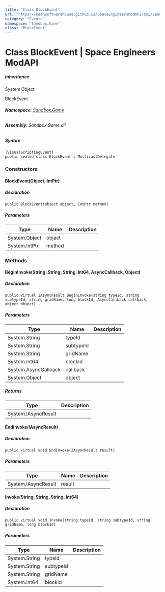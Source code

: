 ```yaml
---
title: "Class BlockEvent"
url: "https://keensoftwarehouse.github.io/SpaceEngineersModAPI/api/Sandbox.Game.BlockEvent.html"
category: "Events"
namespace: "Sandbox.Game"
class: "BlockEvent"
---
```


# Class BlockEvent | Space Engineers ModAPI

##### Inheritance

System.Object

BlockEvent

###### **Namespace**: [Sandbox.Game](https://keensoftwarehouse.github.io/SpaceEngineersModAPI/api/Sandbox.Game.html)

###### **Assembly**: Sandbox.Game.dll

##### Syntax

```
[VisualScriptingEvent]
public sealed class BlockEvent : MulticastDelegate
```

### [](#constructors)Constructors

#### [](#Sandbox_Game_BlockEvent__ctor_System_Object_System_IntPtr_)BlockEvent(Object, IntPtr)

##### Declaration

```
public BlockEvent(object object, IntPtr method)
```

##### Parameters

| Type | Name | Description |
| --- | --- | --- |
| System.Object | object |     |
| System.IntPtr | method |     |

### [](#methods)Methods

#### [](#Sandbox_Game_BlockEvent_BeginInvoke_System_String_System_String_System_String_System_Int64_System_AsyncCallback_System_Object_)BeginInvoke(String, String, String, Int64, AsyncCallback, Object)

##### Declaration

```
public virtual IAsyncResult BeginInvoke(string typeId, string subtypeId, string gridName, long blockId, AsyncCallback callback, object object)
```

##### Parameters

| Type | Name | Description |
| --- | --- | --- |
| System.String | typeId |     |
| System.String | subtypeId |     |
| System.String | gridName |     |
| System.Int64 | blockId |     |
| System.AsyncCallback | callback |     |
| System.Object | object |     |

##### Returns

| Type | Description |
| --- | --- |
| System.IAsyncResult |     |

#### [](#Sandbox_Game_BlockEvent_EndInvoke_System_IAsyncResult_)EndInvoke(IAsyncResult)

##### Declaration

```
public virtual void EndInvoke(IAsyncResult result)
```

##### Parameters

| Type | Name | Description |
| --- | --- | --- |
| System.IAsyncResult | result |     |

#### [](#Sandbox_Game_BlockEvent_Invoke_System_String_System_String_System_String_System_Int64_)Invoke(String, String, String, Int64)

##### Declaration

```
public virtual void Invoke(string typeId, string subtypeId, string gridName, long blockId)
```

##### Parameters

| Type | Name | Description |
| --- | --- | --- |
| System.String | typeId |     |
| System.String | subtypeId |     |
| System.String | gridName |     |
| System.Int64 | blockId |     |